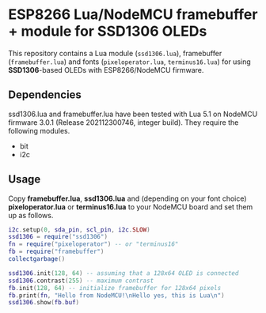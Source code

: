# ESP8266 Lua/NodeMCU framebuffer + module for SSD1306 OLEDs

This repository contains a Lua module (`ssd1306.lua`), framebuffer
(`framebuffer.lua`) and fonts (`pixeloperator.lua`, `terminus16.lua`)
for using **SSD1306**-based OLEDs with ESP8266/NodeMCU firmware.

## Dependencies

ssd1306.lua and framebuffer.lua have been tested with Lua 5.1 on NodeMCU
firmware 3.0.1 (Release 202112300746, integer build). They require the
following modules.

* bit
* i2c

## Usage

Copy **framebuffer.lua**, **ssd1306.lua** and (depending on your font choice)
**pixeloperator.lua** or **terminus16.lua** to your NodeMCU board and set them
up as follows.

```lua
i2c.setup(0, sda_pin, scl_pin, i2c.SLOW)
ssd1306 = require("ssd1306")
fn = require("pixeloperator") -- or "terminus16"
fb = require("framebuffer")
collectgarbage()

ssd1306.init(128, 64) -- assuming that a 128x64 OLED is connected
ssd1306.contrast(255) -- maximum contrast
fb.init(128, 64) -- initialize framebuffer for 128x64 pixels
fb.print(fn, "Hello from NodeMCU!\nHello yes, this is Lua\n")
ssd1306.show(fb.buf)
```
